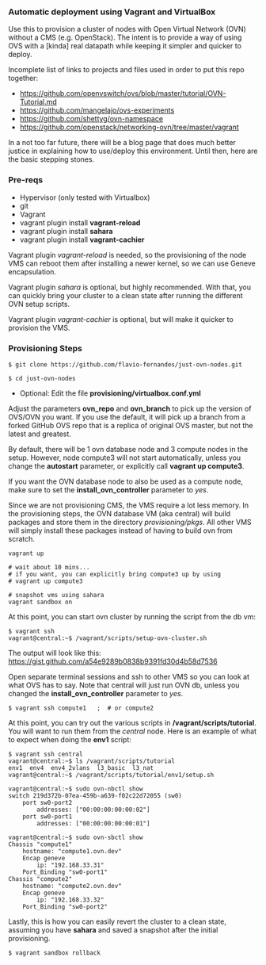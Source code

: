 ### Automatic deployment using Vagrant and VirtualBox

Use this to provision a cluster of nodes with Open Virtual Network
(OVN) without a CMS (e.g. OpenStack). The intent is to provide a way of using OVS
with a [kinda] real datapath while keeping it simpler and quicker to deploy.

Incomplete list of links to projects and files used in order to put this repo together:

- https://github.com/openvswitch/ovs/blob/master/tutorial/OVN-Tutorial.md
- https://github.com/mangelajo/ovs-experiments
- https://github.com/shettyg/ovn-namespace
- https://github.com/openstack/networking-ovn/tree/master/vagrant

In a not too far future, there will be a blog page that does much better justice in explaining how to use/deploy this environment. Until then, here are the basic stepping stones.

### Pre-reqs

- Hypervisor (only tested with Virtualbox)
- git
- Vagrant
- vagrant plugin install **vagrant-reload**
- vagrant plugin install **sahara**
- vagrant plugin install **vagrant-cachier**

Vagrant plugin _vagrant-reload_ is needed, so the provisioning of the node VMS can reboot them after installing a newer kernel, so we can use Geneve encapsulation.

Vagrant plugin _sahara_ is optional, but highly recommended. With that, you can quickly bring your cluster to a clean state after running the different OVN setup scripts.

Vagrant plugin _vagrant-cachier_ is optional, but will make it quicker to provision the VMS.

### Provisioning Steps

    $ git clone https://github.com/flavio-fernandes/just-ovn-nodes.git

    $ cd just-ovn-nodes

- Optional: Edit the file **provisioning/virtualbox.conf.yml**

Adjust the parameters **ovn_repo** and **ovn_branch** to pick up the version of OVS/OVN you want. If you use the default, it will pick up a branch from a forked GitHub OVS repo that is a replica of original OVS master, but not the latest and greatest.

By default, there will be 1 ovn database node and 3 compute nodes in the setup.
However, node compute3 will not start automatically, unless you change the **autostart** parameter, or explicitly call **vagrant up compute3**.

If you want the OVN database node to also be used as a compute node, make sure
to set the **install_ovn_controller** parameter to _yes_.

Since we are not provisioning CMS, the VMS require a lot less memory. In the provisioning steps, the OVN database VM (aka central) will build packages and store them in the directory _provisioning/pkgs_. All other VMS will simply install these packages instead of having to build ovn from scratch.

    vagrant up

    # wait about 10 mins...
    # if you want, you can explicitly bring compute3 up by using
    # vagrant up compute3

    # snapshot vms using sahara
    vagrant sandbox on

At this point, you can start ovn cluster by running the script from the db vm:

    $ vagrant ssh
    vagrant@central:~$ /vagrant/scripts/setup-ovn-cluster.sh

The output will look like this: https://gist.github.com/a54e9289b0838b9391fd30d4b58d7536

Open separate terminal sessions and ssh to other VMS so you can look at what OVS has to say. Note that central will just run OVN db, unless you changed the **install_ovn_controller** parameter to _yes_.

    $ vagrant ssh compute1   ;  # or compute2

At this point, you can try out the various scripts in **/vagrant/scripts/tutorial**. You will want to run them from the _central_ node.
Here is an example of what to expect when doing the **env1** script:

    $ vagrant ssh central
    vagrant@central:~$ ls /vagrant/scripts/tutorial
    env1  env4  env4_2vlans  l3_basic  l3_nat
    vagrant@central:~$ /vagrant/scripts/tutorial/env1/setup.sh

    vagrant@central:~$ sudo ovn-nbctl show
    switch 219d372b-07ea-459b-a639-f02c22d72055 (sw0)
        port sw0-port2
            addresses: ["00:00:00:00:00:02"]
        port sw0-port1
            addresses: ["00:00:00:00:00:01"]

    vagrant@central:~$ sudo ovn-sbctl show
    Chassis "compute1"
        hostname: "compute1.ovn.dev"
        Encap geneve
            ip: "192.168.33.31"
        Port_Binding "sw0-port1"
    Chassis "compute2"
        hostname: "compute2.ovn.dev"
        Encap geneve
            ip: "192.168.33.32"
        Port_Binding "sw0-port2"

Lastly, this is how you can easily revert the cluster to a clean state,
assuming you have **sahara** and saved a snapshot after the initial provisioning.

    $ vagrant sandbox rollback

